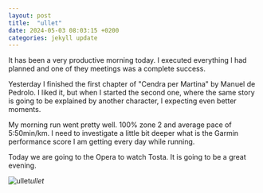 ```yaml
---
layout: post
title:  "ullet"
date: 2024-05-03 08:03:15 +0200
categories: jekyll update
---
```


It has been a very productive morning today. I executed everything I had planned and one of they meetings was a complete success.   

Yesterday I finished the first chapter of "Cendra per Martina" by Manuel de Pedrolo. I liked it, but when I started the second one, where the same story is going to be explained by another character, I expecting even better moments.  

My morning run went pretty well. 100% zone 2 and average pace of 5:50min/km. I need to investigate a little bit deeper what is the Garmin performance score I am getting every day while running.  

Today we are going to the Opera to watch Tosta. It is going to be a great evening.


![ullet](https://lh3.googleusercontent.com/pw/AP1GczPCstKuK5Rp8-1evF7Qf6hsTU44yDmA7kZEhH_tf9kEtGIRR-o68Zl1oezJONCDRsn9TJUVo92j0_8MSCFwtPpcJD2ehkSL-olpEh7_ar2Xz-0-Ek0=w0)*ullet*&nbsp;



[jekyll-docs]: https://jekyllrb.com/docs/home
[jekyll-gh]:   https://github.com/jekyll/jekyll
[jekyll-talk]: https://talk.jekyllrb.com/
